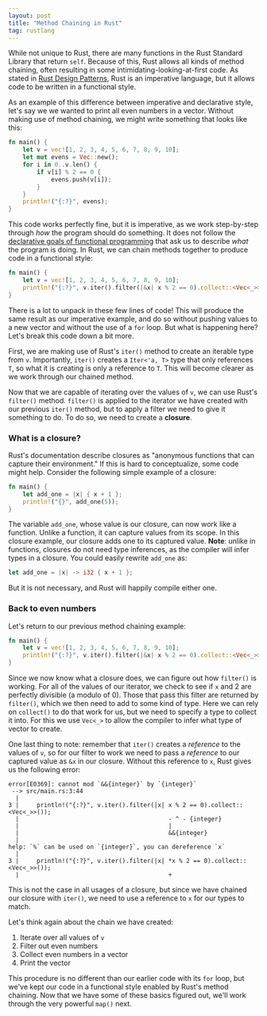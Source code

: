 ```yaml
---
layout: post
title: "Method Chaining in Rust"
tag: rustlang
---
```


While not unique to Rust, there are many functions in the Rust Standard Library that return ```self```. Because of this, Rust allows all kinds of method chaining, often resulting in some intimidating-looking-at-first code. As stated in [Rust Design Patterns](https://rust-unofficial.github.io/patterns/functional/index.html), Rust is an imperative language, but it allows code to be written in a functional style.

As an example of this difference between imperative and declarative style, let's say we we wanted to print all even numbers in a vector. Without making use of method chaining, we might write something that looks like this:

```rust
fn main() {
    let v = vec![1, 2, 3, 4, 5, 6, 7, 8, 9, 10];
    let mut evens = Vec::new();
    for i in 0..v.len() {
        if v[i] % 2 == 0 {
            evens.push(v[i]);
        }
    }
    println!("{:?}", evens);
}
```

This code works perfectly fine, but it is imperative, as we work step-by-step through *how* the program should do something. It does not follow the [declarative goals of functional programming](https://kerkour.com/rust-functional-programming) that ask us to describe *what* the program is doing. In Rust, we can chain methods together to produce code in a functional style:

```rust
fn main() {
    let v = vec![1, 2, 3, 4, 5, 6, 7, 8, 9, 10];
    println!("{:?}", v.iter().filter(|&x| x % 2 == 0).collect::<Vec<_>>());
}
```

There is a lot to unpack in these few lines of code! This will produce the same result as our imperative example, and do so without pushing values to a new vector and without the use of a ```for``` loop. But what is happening here? Let's break this code down a bit more.

First, we are making use of Rust's ```iter()``` method to create an iterable type from ```v```. Importantly, ```iter()``` creates a ```Iter<'a, T>``` type that only references ```T```, so what it is creating is only a reference to ```T```. This will become clearer as we work through our chained method.

Now that we are capable of iterating over the values of ```v```, we can use Rust's ```filter()``` method. ```filter()``` is applied to the iterator we have created with our previous ```iter()``` method, but to apply a filter we need to give it something to do. To do so, we need to create a **closure**.

### What is a closure?

Rust's documentation describe closures as "anonymous functions that can capture their environment." If this is hard to conceptualize, some code might help. Consider the following simple example of a closure:

```rust
fn main() {
    let add_one = |x| { x + 1 };
    println!("{}", add_one(5));
}
```

The variable ```add_one```, whose value is our closure, can now work like a function. Unlike a function, it can capture values from its scope. In this closure example, our closure adds one to its captured value. **Note**: unlike in functions, closures do not need type inferences, as the compiler will infer types in a closure. You could easily rewrite ```add_one``` as:

```rust
let add_one = |x| -> i32 { x + 1 };
```

But it is not necessary, and Rust will happily compile either one.

### Back to even numbers

Let's return to our previous method chaining example:

```rust
fn main() {
    let v = vec![1, 2, 3, 4, 5, 6, 7, 8, 9, 10];
    println!("{:?}", v.iter().filter(|&x| x % 2 == 0).collect::<Vec<_>>());
}
```

Since we now know what a closure does, we can figure out how ```filter()``` is working. For all of the values of our iterator, we check to see if ```x``` and 2 are perfectly divisible (a modulo of 0). Those that pass this filter are returned by ```filter()```, which we then need to add to some kind of type. Here we can rely on ```collect()``` to do that work for us, but we need to specify a type to collect it into. For this we use ```Vec<_>``` to allow the compiler to infer what type of vector to create.

One last thing to note: remember that ```iter()```  creates a *reference* to the values of ```v```, so for our filter to work we need to pass a *reference* to our captured value as ```&x``` in our closure. Without this reference to ```x```, Rust gives us the following error:

```console
error[E0369]: cannot mod `&&{integer}` by `{integer}`
 --> src/main.rs:3:44
  |
3 |     println!("{:?}", v.iter().filter(|x| x % 2 == 0).collect::<Vec<_>>());
  |                                          - ^ - {integer}
  |                                          |
  |                                          &&{integer}
  |
help: `%` can be used on `{integer}`, you can dereference `x`
  |
3 |     println!("{:?}", v.iter().filter(|x| *x % 2 == 0).collect::<Vec<_>>());
  |                                          +
  ```

This is not the case in all usages of a closure, but since we have chained our closure with ```iter()```, we need to use a reference to ```x``` for our types to match.

Let's think again about the chain we have created:

1. Iterate over all values of ```v```
2. Filter out even numbers
3. Collect even numbers in a vector
4. Print the vector

This procedure is no different than our earlier code with its ```for``` loop, but we've kept our code in a functional style enabled by Rust's method chaining. Now that we have some of these basics figured out, we'll work through the very powerful ```map()``` next.
